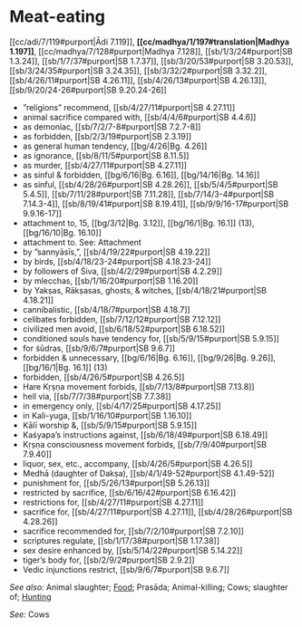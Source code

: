 # Meat-eating

[[cc/adi/7/119#purport|Ādi 7.119]], **[[cc/madhya/1/197#translation|Madhya 1.197]]**, [[cc/madhya/7/128#purport|Madhya 7.128]], [[sb/1/3/24#purport|SB 1.3.24]], [[sb/1/7/37#purport|SB 1.7.37]], [[sb/3/20/53#purport|SB 3.20.53]], [[sb/3/24/35#purport|SB 3.24.35]], [[sb/3/32/2#purport|SB 3.32.2]], [[sb/4/26/11#purport|SB 4.26.11]], [[sb/4/26/13#purport|SB 4.26.13]], [[sb/9/20/24-26#purport|SB 9.20.24-26]]

* ”religions” recommend, [[sb/4/27/11#purport|SB 4.27.11]]
* animal sacrifice compared with, [[sb/4/4/6#purport|SB 4.4.6]]
* as demoniac, [[sb/7/2/7-8#purport|SB 7.2.7-8]]
* as forbidden, [[sb/2/3/19#purport|SB 2.3.19]]
* as general human tendency, [[bg/4/26|Bg. 4.26]]
* as ignorance, [[sb/8/11/5#purport|SB 8.11.5]]
* as murder, [[sb/4/27/11#purport|SB 4.27.11]]
* as sinful & forbidden, [[bg/6/16|Bg. 6.16]], [[bg/14/16|Bg. 14.16]]
* as sinful, [[sb/4/28/26#purport|SB 4.28.26]], [[sb/5/4/5#purport|SB 5.4.5]], [[sb/7/11/28#purport|SB 7.11.28]], [[sb/7/14/3-4#purport|SB 7.14.3-4]], [[sb/8/19/41#purport|SB 8.19.41]], [[sb/9/9/16-17#purport|SB 9.9.16-17]]
* attachment to, 15, [[bg/3/12|Bg. 3.12]], [[bg/16/1|Bg. 16.1]] (13), [[bg/16/10|Bg. 16.10]]
* attachment to. See: Attachment
* by ”sannyāsīs,”, [[sb/4/19/22#purport|SB 4.19.22]]
* by birds, [[sb/4/18/23-24#purport|SB 4.18.23-24]]
* by followers of Śiva, [[sb/4/2/29#purport|SB 4.2.29]]
* by mlecchas, [[sb/1/16/20#purport|SB 1.16.20]]
* by Yakṣas, Rākṣasas, ghosts, & witches, [[sb/4/18/21#purport|SB 4.18.21]]
* cannibalistic, [[sb/4/18/7#purport|SB 4.18.7]]
* celibates forbidden, [[sb/7/12/12#purport|SB 7.12.12]]
* civilized men avoid, [[sb/6/18/52#purport|SB 6.18.52]]
* conditioned souls have tendency for, [[sb/5/9/15#purport|SB 5.9.15]]
* for śūdras, [[sb/9/6/7#purport|SB 9.6.7]]
* forbidden & unnecessary, [[bg/6/16|Bg. 6.16]], [[bg/9/26|Bg. 9.26]], [[bg/16/1|Bg. 16.1]] (13)
* forbidden, [[sb/4/26/5#purport|SB 4.26.5]]
* Hare Kṛṣṇa movement forbids, [[sb/7/13/8#purport|SB 7.13.8]]
* hell via, [[sb/7/7/38#purport|SB 7.7.38]]
* in emergency only, [[sb/4/17/25#purport|SB 4.17.25]]
* in Kali-yuga, [[sb/1/16/10#purport|SB 1.16.10]]
* Kālī worship &, [[sb/5/9/15#purport|SB 5.9.15]]
* Kaśyapa’s instructions against, [[sb/6/18/49#purport|SB 6.18.49]]
* Kṛṣṇa consciousness movement forbids, [[sb/7/9/40#purport|SB 7.9.40]]
* liquor, sex, etc., accompany, [[sb/4/26/5#purport|SB 4.26.5]]
* Medhā (daughter of Dakṣa), [[sb/4/1/49-52#purport|SB 4.1.49-52]]
* punishment for, [[sb/5/26/13#purport|SB 5.26.13]]
* restricted by sacrifice, [[sb/6/16/42#purport|SB 6.16.42]]
* restrictions for, [[sb/4/27/11#purport|SB 4.27.11]]
* sacrifice for, [[sb/4/27/11#purport|SB 4.27.11]], [[sb/4/28/26#purport|SB 4.28.26]]
* sacrifice recommended for, [[sb/7/2/10#purport|SB 7.2.10]]
* scriptures regulate, [[sb/1/17/38#purport|SB 1.17.38]]
* sex desire enhanced by, [[sb/5/14/22#purport|SB 5.14.22]]
* tiger’s body for, [[sb/2/9/2#purport|SB 2.9.2]]
* Vedic injunctions restrict, [[sb/9/6/7#purport|SB 9.6.7]]

*See also:* Animal slaughter; [Food](entries/food.md); Prasāda; Animal-killing; Cows; slaughter of; [Hunting](entries/hunting.md)

*See:* Cows
